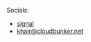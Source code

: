 Socials:

- [signal](https://signal.me/#eu/-8rZDDBMZlnOMA9gvc-ZjZgTPxHecSFByGTfanAuKR_XGhodvoNPW4ehLr5b1Ag0)
- khair@cloudbunker.net
